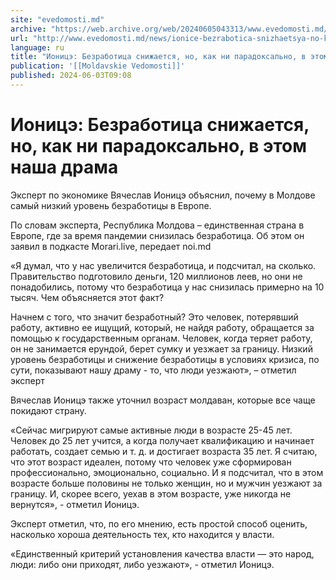 ```yaml
---
site: "evedomosti.md"
archive: "https://web.archive.org/web/20240605043313/www.evedomosti.md/news/ionice-bezrabotica-snizhaetsya-no-kak-ni-paradoksalno-v-etom"
url: "http://www.evedomosti.md/news/ionice-bezrabotica-snizhaetsya-no-kak-ni-paradoksalno-v-etom"
language: ru
title: "Ионицэ: Безработица снижается, но, как ни парадоксально, в этом наша драма"
publication: '[[Moldavskie Vedomosti]]'
published: 2024-06-03T09:08
---
```


# Ионицэ: Безработица снижается, но, как ни парадоксально, в этом наша драма

Эксперт по экономике Вячеслав Ионицэ объяснил, почему в Молдове самый низкий уровень безработицы в Европе.

По словам эксперта, Республика Молдова – единственная страна в Европе, где за время пандемии снизилась безработица. Об этом он заявил в подкасте Morari.live, передает noi.md

«Я думал, что у нас увеличится безработица, и подсчитал, на сколько. Правительство подготовило деньги, 120 миллионов леев, но они не понадобились, потому что безработица у нас снизилась примерно на 10 тысяч. Чем объясняется этот факт?

Начнем с того, что значит безработный? Это человек, потерявший работу, активно ее ищущий, который, не найдя работу, обращается за помощью к государственным органам. Человек, когда теряет работу, он не занимается ерундой, берет сумку и уезжает за границу. Низкий уровень безработицы и снижение безработицы в условиях кризиса, по сути, показывают нашу драму - то, что люди уезжают», – отметил эксперт

Вячеслав Ионицэ также уточнил возраст молдаван, которые все чаще покидают страну.

«Сейчас мигрируют самые активные люди в возрасте 25-45 лет. Человек до 25 лет учится, а когда получает квалификацию и начинает работать, создает семью и т. д. и достигает возраста 35 лет. Я считаю, что этот возраст идеален, потому что человек уже сформирован профессионально, эмоционально, социально. И я подсчитал, что в этом возрасте больше половины не только женщин, но и мужчин уезжают за границу. И, скорее всего, уехав в этом возрасте, уже никогда не вернутся», - отметил Ионицэ.

Эксперт отметил, что, по его мнению, есть простой способ оценить, насколько хороша деятельность тех, кто находится у власти.

«Единственный критерий установления качества власти — это народ, люди: либо они приходят, либо уезжают», - отметил Ионицэ.